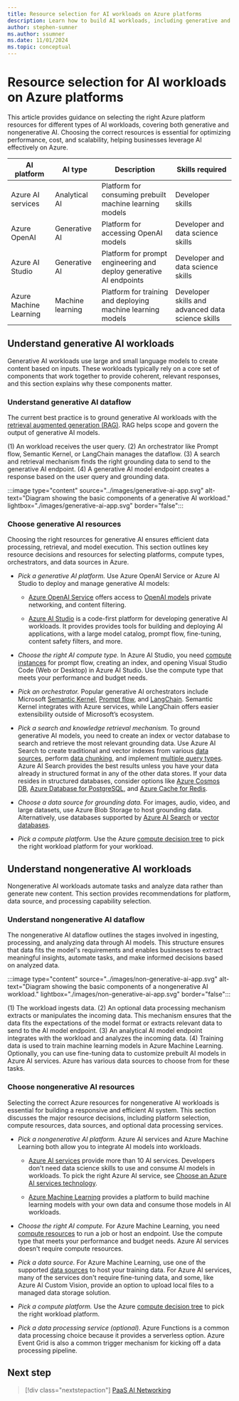 ```yaml
---
title: Resource selection for AI workloads on Azure platforms
description: Learn how to build AI workloads, including generative and nongenerative AI apps, by using Azure PaaS services. Get detailed recommendations and architecture guides.
author: stephen-sumner
ms.author: ssumner
ms.date: 11/01/2024
ms.topic: conceptual
---
```


# Resource selection for AI workloads on Azure platforms

This article provides guidance on selecting the right Azure platform resources for different types of AI workloads, covering both generative and nongenerative AI. Choosing the correct resources is essential for optimizing performance, cost, and scalability, helping businesses leverage AI effectively on Azure.

| AI platform | AI type | Description | Skills required |
|---------|------------|---------| --- |
| Azure AI services | Analytical AI | Platform for consuming prebuilt machine learning models | Developer skills |
| Azure OpenAI | Generative AI | Platform for accessing OpenAI models | Developer and data science skills |
| Azure AI Studio | Generative AI | Platform for prompt engineering and deploy generative AI endpoints | Developer and data science skills |
| Azure Machine Learning | Machine learning | Platform for training and deploying machine learning models | Developer skills and advanced data science skills |

## Understand generative AI workloads

Generative AI workloads use large and small language models to create content based on inputs. These workloads typically rely on a core set of components that work together to provide coherent, relevant responses, and this section explains why these components matter.

### Understand generative AI dataflow

The current best practice is to ground generative AI workloads with the [retrieval augmented generation (RAG)](/azure/architecture/ai-ml/guide/rag/rag-solution-design-and-evaluation-guide). RAG helps scope and govern the output of generative AI models.

(1) An workload receives the user query. (2) An orchestrator like Prompt flow, Semantic Kernel, or LangChain manages the dataflow. (3) A search and retrieval mechanism finds the right grounding data to send to the generative AI endpoint. (4) A generative AI model endpoint creates a response based on the user query and grounding data.

:::image type="content" source="../images/generative-ai-app.svg" alt-text="Diagram showing the basic components of a generative AI workload." lightbox="./images/generative-ai-app.svg" border="false":::

### Choose generative AI resources

Choosing the right resources for generative AI ensures efficient data processing, retrieval, and model execution. This section outlines key resource decisions and resources for selecting platforms, compute types, orchestrators, and data sources in Azure.

- *Pick a generative AI platform.* Use Azure OpenAI Service or Azure AI Studio to deploy and manage generative AI models:

    - [Azure OpenAI Service](/azure/ai-services/openai/overview) offers access to [OpenAI models](/azure/ai-services/openai/concepts/models) private networking, and content filtering.

    - [Azure AI Studio](/azure/ai-studio/what-is-ai-studio) is a code-first platform for developing generative AI workloads. It provides provides tools for building and deploying AI applications, with a large model catalog, prompt flow, fine-tuning, content safety filters, and more.

- *Choose the right AI compute type.* In Azure AI Studio, you need [compute instances](/azure/ai-studio/how-to/create-manage-compute) for prompt flow, creating an index, and opening Visual Studio Code (Web or Desktop) in Azure AI Studio. Use the compute type that meets your performance and budget needs.

- *Pick an orchestrator.* Popular generative AI orchestrators include Microsoft [Semantic Kernel](/semantic-kernel/overview/), [Prompt flow](https://microsoft.github.io/promptflow/index.html), and [LangChain](https://python.langchain.com/v0.2/docs/integrations/platforms/microsoft/). Semantic Kernel integrates with Azure services, while LangChain offers easier extensibility outside of Microsoft’s ecosystem.

- *Pick a search and knowledge retrieval mechanism.* To ground generative AI models, you need to create an index or vector database to search and retrieve the most relevant grounding data. Use Azure AI Search to create traditional and vector indexes from various [data sources](/azure/search/search-indexer-overview#supported-data-sources), perform [data chunking](/azure/search/vector-search-integrated-vectorization), and implement [multiple query types](/azure/search/search-query-overview#types-of-queries). Azure AI Search provides the best results unless you have your data already in structured format in any of the other data stores.  If your data resides in structured databases, consider options like [Azure Cosmos DB](/azure/cosmos-db/vector-database), [Azure Database for PostgreSQL,](/azure/postgresql/flexible-server/how-to-use-pgvector) and [Azure Cache for Redis](/azure/azure-cache-for-redis/cache-overview-vector-similarity).

- *Choose a data source for grounding data.* For images, audio, video, and large datasets, use Azure Blob Storage to host grounding data. Alternatively, use databases supported by [Azure AI Search](/azure/search/search-indexer-overview#supported-data-sources) or [vector databases](/dotnet/ai/conceptual/vector-databases#available-vector-database-solutions).

- *Pick a compute platform.* Use the Azure [compute decision tree](/azure/architecture/guide/technology-choices/compute-decision-tree) to pick the right workload platform for your workload.

## Understand nongenerative AI workloads

Nongenerative AI workloads automate tasks and analyze data rather than generate new content. This section provides recommendations for platform, data source, and processing capability selection.

### Understand nongenerative AI dataflow

The nongenerative AI dataflow outlines the stages involved in ingesting, processing, and analyzing data through AI models. This structure ensures that data fits the model's requirements and enables businesses to extract meaningful insights, automate tasks, and make informed decisions based on analyzed data.

:::image type="content" source="../images/non-generative-ai-app.svg" alt-text="Diagram showing the basic components of a nongenerative AI workload." lightbox="./images/non-generative-ai-app.svg" border="false":::

(1) The workload ingests data. (2) An optional data processing mechanism extracts or manipulates the incoming data. This mechanism ensures that the data fits the expectations of the model format or extracts relevant data to send to the AI model endpoint. (3) An analytical AI model endpoint integrates with the workload and analyzes the incoming data. (4) Training data is used to train machine learning models in Azure Machine Learning. Optionally, you can use fine-tuning data to customize prebuilt AI models in Azure AI services. Azure has various data sources to choose from for these tasks.

### Choose nongenerative AI resources

Selecting the correct Azure resources for nongenerative AI workloads is essential for building a responsive and efficient AI system. This section discusses the major resource decisions, including platform selection, compute resources, data sources, and optional data processing services.

- *Pick a nongenerative AI platform.* Azure AI services and Azure Machine Learning both allow you to integrate AI models into workloads.

    - [Azure AI services](/azure/ai-services/what-are-ai-services) provide more than 10 AI services. Developers don't need data science skills to use and consume AI models in workloads. To pick the right Azure AI service, see [Choose an Azure AI services technology](/azure/architecture/data-guide/technology-choices/cognitive-services).

    - [Azure Machine Learning](/azure/machine-learning/overview-what-is-azure-machine-learning) provides a platform to build machine learning models with your own data and consume those models in AI workloads.

- *Choose the right AI compute.* For Azure Machine Learning, you need [compute resources](/azure/machine-learning/concept-azure-machine-learning-v2) to run a job or host an endpoint. Use the compute type that meets your performance and budget needs. Azure AI services doesn't require compute resources.

- *Pick a data source.* For Azure Machine Learning, use one of the supported [data sources](/azure/machine-learning/how-to-access-data#supported-data-storage-service-types) to host your training data. For Azure AI services, many of the services don't require fine-tuning data, and some, like Azure AI Custom Vision, provide an option to upload local files to a managed data storage solution.

- *Pick a compute platform.* Use the Azure [compute decision tree](/azure/architecture/guide/technology-choices/compute-decision-tree) to pick the right workload platform.

- *Pick a data processing service (optional).* Azure Functions is a common data processing choice because it provides a serverless option. Azure Event Grid is also a common trigger mechanism for kicking off a data processing pipeline.

## Next step

> [!div class="nextstepaction"]
> [PaaS AI Networking](../platform/networking.md)
